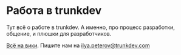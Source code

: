 # Работа в trunkdev

Тут всё о работе в trunkdev. А именно, про процесс разработки, общение, и плюшки для разработчиков.

[Всё на вики](http://github.com/trunkdev/job/wiki/).
Пишите нам на [ilya.peterov@trunkdev.com](mailto:ilya.peterov@trunkdev.com)
